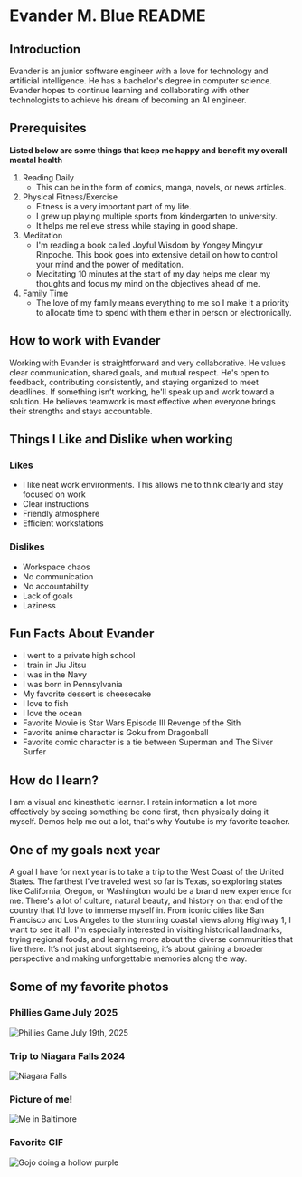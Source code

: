 # Evander M. Blue README
## Introduction
Evander is an junior software engineer with a love for technology and artificial intelligence. He has a bachelor's degree in computer science. Evander hopes to continue learning and collaborating with other technologists to achieve his dream of becoming an AI engineer. 
## Prerequisites
**Listed below are some things that keep me happy and benefit my overall mental health**
1. Reading Daily
    - This can be in the form of comics, manga, novels, or news articles.
2. Physical Fitness/Exercise
    - Fitness is a very important part of my life.
    - I grew up playing multiple sports from kindergarten to university.
    - It helps me relieve stress while staying in good shape.
3. Meditation
    - I'm reading a book called Joyful Wisdom by Yongey Mingyur Rinpoche. This book goes into extensive detail on how to control your mind and the power of meditation.
    - Meditating 10 minutes at the start of my day helps me clear my thoughts and focus my mind on the objectives ahead of me.
4. Family Time
    - The love of my family means everything to me so I make it a priority to allocate time to spend with them either in person or electronically.

## How to work with Evander
Working with Evander is straightforward and very collaborative. He values clear communication, shared goals, and mutual respect. He's open to feedback, contributing consistently, and staying organized to meet deadlines. If something isn’t working, he'll speak up and work toward a solution. He believes teamwork is most effective when everyone brings their strengths and stays accountable.

## Things I Like and Dislike when working 
### Likes
- I like neat work environments. This allows me to think clearly and stay focused on work
 - Clear instructions
 - Friendly atmosphere 
 - Efficient workstations

### Dislikes
- Workspace chaos
- No communication
- No accountability
- Lack of goals 
- Laziness

## Fun Facts About Evander
- I went to a private high school
- I train in Jiu Jitsu
- I was in the Navy
- I was born in Pennsylvania
- My favorite dessert is cheesecake
- I love to fish 
- I love the ocean
- Favorite Movie is Star Wars Episode III Revenge of the Sith
- Favorite anime character is Goku from Dragonball
- Favorite comic character is a tie between Superman and The Silver Surfer

## How do I learn?
I am a visual and kinesthetic learner. I retain information a lot more effectively by seeing something be done first, then physically doing it myself. Demos help me out a lot, that's why Youtube is my favorite teacher. 

## One of my goals next year
A goal I have for next year is to take a trip to the West Coast of the United States. The farthest I've traveled west so far is Texas, so exploring states like California, Oregon, or Washington would be a brand new experience for me. There's a lot of culture, natural beauty, and history on that end of the country that I’d love to immerse myself in. From iconic cities like San Francisco and Los Angeles to the stunning coastal views along Highway 1, I want to see it all. I'm especially interested in visiting historical landmarks, trying regional foods, and learning more about the diverse communities that live there. It’s not just about sightseeing, it’s about gaining a broader perspective and making unforgettable memories along the way.

## Some of my favorite photos 

### Phillies Game July 2025
![Phillies Game July 19th, 2025](images/IMG_7399.jpg)

### Trip to Niagara Falls 2024
![Niagara Falls](images/IMG_6868.jpg)

### Picture of me!
![Me in Baltimore](images/IMG_1248.jpg)

### Favorite GIF
![Gojo doing a hollow purple](images/Gojo_s_Hollow_Purple_Technique_Jujutsu_Kaisen_Episode_20.gif)